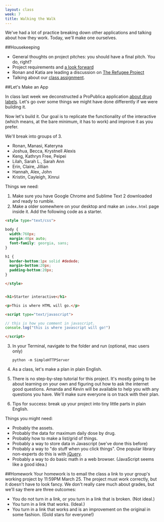 ```yaml
---
layout: class
week: 7
title: Walking the Walk
---
```


We've had a lot of practice breaking down other applications and talking about how they work. Today, we'll make one ourselves.

##Housekeeping

- General thoughts on project pitches: you should have a final pitch. You do, right?
- Project requirements and [a look forward](../../projects/)
- Ronan and Katia are leading a discussion on [The Refugee Project](http://www.therefugeeproject.org/)
- Talking about our [class assignment](https://docs.google.com/spreadsheet/ccc?key=0AvKWOz9eYW7ydGxfNnRGWnI4Vm9mT0thRnc2U2dSYWc#gid=0).

##Let's Make an App

In class last week we deconstructed a ProPublica application [about drug labels](http://projects.propublica.org/drug-labels/). Let's go over some things we might have done differently if we were building it.

Now let's build it. Our goal is to replicate the functionality of the interactive (which means, at the bare minimum, it has to work) and improve it as you prefer.

We'll break into groups of 3.

- Ronan, Manasi, Kateryna
- Joshua, Becca, Krystnell Alexis
- Keng, Kathryn Free, Peipei
- Lilah, Sarah L., Sarah Ann
- Erin, Claire, Jillian
- Hannah, Alex, John
- Kristin, Cayleigh, Xinrui

Things we need:

1. Make sure you have Google Chrome and Sublime Text 2 downloaded and ready to rumble.
2. Make a older somewhere on your desktop and make an `index.html` page inside it. Add the following code as a starter.

  ```html
  <style type="text/css">

  body {
    width:760px;
    margin:40px auto;
    font-family: georgia, sans;
  }

  h1 {
    border-bottom:1px solid #dedede;
    margin-bottom:20px;
    padding-bottom:20px;
  }

  </style>


  <h1>Starter interactive</h1>

  <p>This is where HTML will go.</p>

  <script type="text/javascript">

  // this is how you comment in javascript.
  console.log("this is where javascript will go!")

  </script>
  ```


3. In your Terminal, navigate to the folder and run (optional, mac users only)

	```
	python -m SimpleHTTPServer
	```

4. As a class, let's make a plan in plain English.

5. There is no step-by-step tutorial for this project. It's mostly going to be about learning on your own and figuring out how to ask the internet good questions. Amanda and Kevin will be available to help you with any questions you have. We'll make sure everyone is on track with their plan.

6. Tips for success: break up your project into tiny little parts in plain English.

Things you might need:

- Probably the assets.
- Probably the data for maximum daily dose by drug.
- Probably how to make a list/grid of things.
- Probably a way to store data in Javascript (we've done this before)
- Probably a way to "do stuff when you click things". One popular library non-experts do this is with [jQuery](http://jquery.com/).
- Probably a way to do basic math in a web browser. (JavaScript seems like a good idea.)



##Homework
Your homework is to email the class a link to your group's working project by 11:59PM March 25. The project must work correctly, but it doesn't have to look fancy. We don't really care much about grades, but we'll say there are three outcomes:

- You do not turn in a link, or you turn in a link that is broken. (Not ideal.)
- You turn in a link that works. (Ideal.)
- You turn in a link that works and is an improvement on the original in some fashion. (Gold stars for everyone!)





